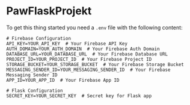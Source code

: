 # PawFlaskProjekt

To get this thing started you need a `.env` file with the following content:

```dotenv
# Firebase Configuration
API_KEY=YOUR_API_KEY  # Your Firebase API Key
AUTH_DOMAIN=YOUR_AUTH_DOMAIN  # Your Firebase Auth Domain
DATABASE_URL=YOUR_DATABASE_URL  # Your Firebase Database URL
PROJECT_ID=YOUR_PROJECT_ID  # Your Firebase Project ID
STORAGE_BUCKET=YOUR_STORAGE_BUCKET  # Your Firebase Storage Bucket
MESSAGING_SENDER_ID=YOUR_MESSAGING_SENDER_ID  # Your Firebase Messaging Sender ID
APP_ID=YOUR_APP_ID  # Your Firebase App ID

# Flask Configuration
SECRET_KEY=YOUR_SECRET_KEY  # Secret key for Flask app

